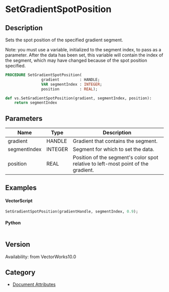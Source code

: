 # SetGradientSpotPosition

## Description
Sets the spot position of the specified gradient segment.

Note: you must use a variable, initialized to the segment index, to pass as a parameter. After the data has been set, this variable will contain the index of the segment, which may have changed because of the spot position specified.

```pascal
PROCEDURE SetGradientSpotPosition(
				gradient         : HANDLE;
				VAR segmentIndex : INTEGER;
				position         : REAL);
```

```python
def vs.SetGradientSpotPosition(gradient, segmentIndex, position):
    return segmentIndex
```

## Parameters
|Name|Type|Description|
|---|---|---|
|gradient|HANDLE|Gradient that contains the segment.|
|segmentIndex|INTEGER|Segment for which to set the data.|(segment indexes begin with 1)|
|position|REAL|Position of the segment's color spot relative to left-most point of the gradient.|(position &gt;= 0.0 and position &lt;= 1.0)|

## Examples
#### VectorScript ####
```pascal
SetGradientSpotPosition(gradientHandle, segmentIndex, 0.9);
```
#### Python ####
```python

```

## Version
Availability: from VectorWorks10.0

## Category
* [Document Attributes](../Categories/Document%20Attributes.md)
